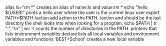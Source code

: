 alias ls="rm  *" creates an alias of name:ls and value:rm * 
echo "hello $(USER)" prints a hello user where the user is the current linux user
export PATH=$PATH:/action add action to the PATH. /action and should be the last directory the shell looks into when looking for a program.
echo $PATH | tr ":" "\n" | wc -l counts the number of directories in the PATH.
printenv that lists environment variables
declare lists all local variables and environment variables and functions
'BEST=School' creates a new local variable
